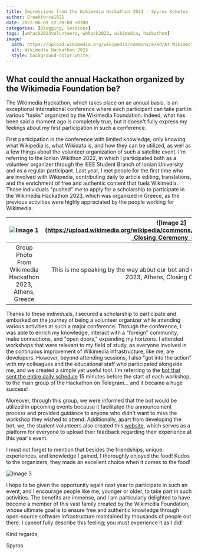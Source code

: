 ```yaml
---
title: Impressions from the Wikimedia Hackathon 2023 - Spyros Kokotos
author: Greekforce1821
date: 2023-06-09 22:20:00 +0200
categories: [Blogging, Sessions]
tags: [wmhack2023volunteers, whhack2023, wikimedia, hackathon]
image:
  path: https://upload.wikimedia.org/wikipedia/commons/e/ed/At_Wikimedia_Hackathon_Athens_%28MP%29_2023_001_%28cropped%29.jpg
  alt: Wikimedia Hackathon 2023
  style: background-color:white;
---
```


## What could the annual Hackathon organized by the Wikimedia Foundation be? 

The Wikimedia Hackathon, which takes place on an annual basis, is an exceptional international conference where each participant can take part in various "tasks" organized by the Wikimedia Foundation. Indeed, what has been said a moment ago is completely true, but it doesn't fully express my feelings about my first participation in such a conference.

First participation in the conference with limited knowledge, only knowing what Wikipedia is, what Wikidata is, and how they can be utilized, as well as a few things about the volunteer organization of such a satellite event. I'm referring to the Ionian Wikithon 2022, in which I participated both as a volunteer organizer through the IEEE Student Branch of Ionian University and as a regular participant. Last year, I met people for the first time who are involved with Wikipedia, contributing daily to article editing, translations, and the enrichment of free and authentic content that fuels Wikimedia. Those individuals "pushed" me to apply for a scholarship to participate in the Wikimedia Hackathon 2023, which was organized in Greece, as the previous activities were highly appreciated by the people working for Wikimedia.

| ![Image 1](https://upload.wikimedia.org/wikipedia/commons/d/de/Wmhack-2023-orgteam-flat-vertical-01.jpg)   | ![Image 2](https://upload.wikimedia.org/wikipedia/commons/c/c3/Wikimedia_Hackathon_2023_-_Closing_Ceremony_-_3.jpg        |
|:----------------------------------------------------------------------------------------------------------:|:-------------------------------------------------------------------------------------------------------------------------:|
|                           Group Photo From Wikimedia Hackathon 2023, Athens, Greece                        | This is me speaking by the way about our bot and website! From Wikimedia Hackathon 2023, Athens, Closing Ceremony|                     

Thanks to these individuals, I secured a scholarship to participate and embarked on the journey of being a volunteer organizer while attending various activities at such a major conference. Through the conference, I was able to enrich my knowledge, interact with a "foreign" community, make connections, and "open doors," expanding my horizons. I attended workshops that were relevant to my field of study, as everyone involved in the continuous improvement of Wikimedia infrastructure, like me, are developers. However, beyond attending sessions, I also "got into the action" with my colleagues and the educational staff who participated alongside me, and we created a simple yet useful tool. I'm referring to the [bot that sent the entire daily schedule](https://github.com/wmhack2023/wmhack2023.github.io/tree/main/_telegram) 15 minutes before the start of each workshop, to the main group of the Hackathon on Telegram... and it became a huge success!

Moreover, through this group, we were informed that the bot would be utilized in upcoming events because it facilitated the announcement process and provided guidance to anyone who didn't want to miss the workshop they wished to attend. Additionally, apart from developing the bot, we, the student volunteers also created this [website](https://github.com/wmhack2023/wmhack2023.github.io), which serves as a platform for everyone to upload their feedback regarding their experience at this year's event.

I must not forget to mention that besides the friendships, unique experiences, and knowledge I gained, I thoroughly enjoyed the food! Kudos to the organizers, they made an excellent choice when it comes to the food!

![Image 3](https://upload.wikimedia.org/wikipedia/commons/0/03/Snacks_offered_during_Wikimedia_Hackathon_2023.jpg)

I hope to be given the opportunity again next year to participate in such an event, and I encourage people like me, younger or older, to take part in such activities. The benefits are immense, and I am particularly delighted to have become a member of this vast family created by the Wikimedia Foundation, whose ultimate goal is to ensure free and authentic knowledge through open-source software infrastructure maintained by thousands of people out there. I cannot fully describe this feeling; you must experience it as I did!

Kind regards,

Spyros
